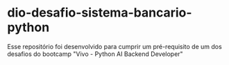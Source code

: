 # dio-desafio-sistema-bancario-python
Esse repositório foi desenvolvido para cumprir um pré-requisito de um dos desafios do  bootcamp "Vivo - Python AI Backend Developer"
